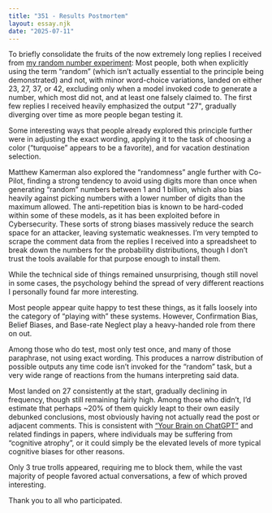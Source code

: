 ```yaml
---
title: "351 - Results Postmortem"
layout: essay.njk
date: "2025-07-11"
---
```


To briefly consolidate the fruits of the now extremely long replies I received from [my random number experiment](https://kyrtinatreides.com/essays/350_Trial_by_Randomness/): Most people, both when explicitly using the term “random” (which isn’t actually essential to the principle being demonstrated) and not, with minor word-choice variations, landed on either 23, 27, 37, or 42, excluding only when a model invoked code to generate a number, which most did not, and at least one falsely claimed to. The first few replies I received heavily emphasized the output "27", gradually diverging over time as more people began testing it.

Some interesting ways that people already explored this principle further were in adjusting the exact wording, applying it to the task of choosing a color (“turquoise” appears to be a favorite), and for vacation destination selection.

Matthew Kamerman also explored the “randomness” angle further with Co-Pilot, finding a strong tendency to avoid using digits more than once when generating “random” numbers between 1 and 1 billion, which also bias heavily against picking numbers with a lower number of digits than the maximum allowed. The anti-repetition bias is known to be hard-coded within some of these models, as it has been exploited before in Cybersecurity. These sorts of strong biases massively reduce the search space for an attacker, leaving systematic weaknesses.
I’m very tempted to scrape the comment data from the replies I received into a spreadsheet to break down the numbers for the probability distributions, though I don’t trust the tools available for that purpose enough to install them.

While the technical side of things remained unsurprising, though still novel in some cases, the psychology behind the spread of very different reactions I personally found far more interesting.

Most people appear quite happy to test these things, as it falls loosely into the category of “playing with” these systems. However, Confirmation Bias, Belief Biases, and Base-rate Neglect play a heavy-handed role from there on out.

Among those who do test, most only test once, and many of those paraphrase, not using exact wording. This produces a narrow distribution of possible outputs any time code isn’t invoked for the “random” task, but a very wide range of reactions from the humans interpreting said data.

Most landed on 27 consistently at the start, gradually declining in frequency, though still remaining fairly high. Among those who didn’t, I’d estimate that perhaps ~20% of them quickly leapt to their own easily debunked conclusions, most obviously having not actually read the post or adjacent comments. This is consistent with [“Your Brain on ChatGPT”](https://arxiv.org/abs/2506.08872) and related findings in papers, where individuals may be suffering from “cognitive atrophy”, or it could simply be the elevated levels of more typical cognitive biases for other reasons. 

Only 3 true trolls appeared, requiring me to block them, while the vast majority of people favored actual conversations, a few of which proved interesting. 

Thank you to all who participated.